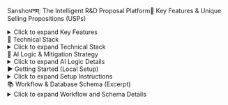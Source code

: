 Sanshoधनम्: The Intelligent R&D Proposal Platform🌟 Key Features & Unique Selling Propositions (USPs)<details><summary>Click to expand Key Features</summary>Intelligent First-Pass Screening: A multi-agent AI system, led by a Triage Agent, performs a deep, context-based analysis of every proposal against the organization's standardized checklist4. This provides an objective score and detailed report, instantly filtering out non-compliant or low-quality submissions5.Unmatched Transparency & Auditability: Researchers get real-time status updates and actionable AI-generated feedback upon rejection6. The organization maintains a complete, immutable audit trail of every score and decision77777.AI-Powered Originality Check: Automatically compares new submissions against a secure vector database of all past projects8. It flags potential overlaps and provides a novelty score to human reviewers 9, using Cosine Similarity for semantic search10.Data-Driven Insights Hub: Aggregates anonymized submission data to reveal powerful trends11. This helps admins refine R&D strategy and empowers researchers to craft stronger, more compliant proposals121212121212121212.Robust Offline-First Experience: Features a powerful client-side drafting tool built with Dexie.js (IndexedDB)13131313. Researchers can work on complex proposals with no internet, and all work is saved securely and synced automatically upon reconnection14.</details>🚀 Technical Stack<details><summary>Click to expand Technical Stack</summary>ComponentTechnologyDescriptionFrontendNext.js (React), Tailwind CSS, shadcn/ui [cite: 124]Dynamic and responsive user interface[cite: 124].Backend/OrchestrationWorqhat.app Workflows [cite: 124]A serverless backend where each API endpoint is a secure, visual workflow that integrates logic, AI, and databases[cite: 124].AI/LLMGoogle Gemini 1.5 Flash (via Worqhat AI Actions) [cite: 124]Used for proposal scoring, analysis, and generating structured JSON outputs via Structured Chain Prompting[cite: 113, 114, 188].Semantic SearchWorqhat Vector Database & Google Text Embedding 004 [cite: 125]A managed vector store that holds proposal embeddings and powers the novelty check[cite: 125].Core DatabaseWorqhat.app WorqDB (PostgreSQL) [cite: 124]A fully managed, scalable SQL database used to store all core application data (Users, Proposals, Reviews)[cite: 124].AuthenticationWorqhat.app Auth (JWT) [cite: 124]Manages secure, token-based user sessions and enforces Role-Based Access Control (RBAC)[cite: 124, 256].</details>🧠 AI Logic & Mitigation Strategy<details><summary>Click to expand AI Logic Details</summary>The AI integration is the core of the project, designed for accuracy and to mitigate risks like hallucination15:Embedding Generation: The new proposal's summary is embedded using the AI.EMBEDDINGS action16161616.Novelty Scoring: This embedding is used to query the past_projects_db Vector Store17. The workflow returns a similarity_score and the most similar project title18.Contextual Grading: This similarity_score is then injected into the main prompt for the AI.GENERATE_TEXT action (Gemini 1.5 Flash)19191919.Mitigation: Structured Chain Prompting is used20. Instead of open-ended questions, the AI is forced to follow a strict checklist prompt and output a verifiable JSON object21. This strategy forces the AI to make a series of smaller, verifiable decisions (e.g., Are the objectives SMART? true/false), guiding its reasoning and ensuring every critical criterion is evaluated accurately22.</details>▶️ Getting Started (Local Setup)<details><summary>Click to expand Setup Instructions</summary>Prerequisites: Node.js (v18+), Worqhat Account & API Key, PostgreSQL client (optional).Clone the Repository:Bashgit clone https://github.com/KoynaKarmakar/pune-mit.git
cd pune-mit
Install Frontend Dependencies:Bashnpm install
Environment Variables: Create a .env.local file in the root directory and add:# Frontend variables for API calls
NEXT_PUBLIC_WORQHAT_API_URL=[Your Worqhat API Gateway URL]

# Required for backend Worqhat Workflows
# NOTE: Backend workflows must be configured in your Worqhat dashboard.
WORQHAT_API_KEY=[Your Worqhat API Key]
Run the Frontend:Bashnpm run dev
The application should now be running at http://localhost:3000.Backend Configuration: Deploy the necessary workflows (Submission, Review, Analytics) to your Worqhat.app dashboard using the provided blueprint or schema and connect them to your WorqDB instance.</details>📚 Workflow & Database Schema (Excerpt)<details><summary>Click to expand Workflow and Schema Details</summary>Proposal Evaluation Workflow 23232323The data flow is a blend of AI automation and Human-in-the-Loop governance24:Researcher Submission 25$\rightarrow$ 5-Step Automated Verification (JSON Conversion, Embedding Generation, Novelty Detection, AI First-Pass Inspection, Score Threshold Check)262626262626262626.Score > 0.65 $\rightarrow$ Manual Review Round 1 (Expert Reviewer/Admin)27.Forward to Committee $\rightarrow$ SSRC Committee (Final Approver) 28$\rightarrow$ Final Decision29.Score < 0.65 $\rightarrow$ Rejected (with actionable feedback)30303030.Core Database Table (PostgreSQL) 31The Proposal table is the core, storing all content and audit data32:SQLCREATE TABLE Proposal (
    id UUID PRIMARY KEY DEFAULT uuid_generate_v4(),
    applicant_id UUID NOT NULL REFERENCES User(id),
    status VARCHAR(30) NOT NULL DEFAULT 'draft',
    project_title TEXT,
    ai_evaluation JSONB,      -- Stores the full AI checklist JSON [cite: 158, 162]
    ai_score INTEGER,         -- Final score from AI [cite: 159]
    budget JSONB,             -- Stores budget as a JSON object [cite: 157, 161]
    -- ... other fields (objectives, justification, etc.) [cite: 147-154]
);

-- Separate table for auditable human decisions [cite: 165]
CREATE TABLE ReviewHistory (
    id UUID PRIMARY KEY DEFAULT uuid_generate_v4(),
    proposal_id UUID NOT NULL REFERENCES Proposal (id) ON DELETE CASCADE,
    reviewer_name VARCHAR(255),
    decision VARCHAR(30) NOT NULL CHECK (decision IN ('Approved', 'Rejected', 'Revision Requested', 'Terminate')), [cite: 170]
    timestamp TIMESTAMP WITH TIME ZONE DEFAULT CURRENT_TIMESTAMP [cite: 172]
);
</details>
